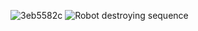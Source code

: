 ![3eb5582c](https://user-images.githubusercontent.com/75574527/115449152-26984300-a223-11eb-819a-121efd6f7a0b.png)
![Robot destroying sequence](https://user-images.githubusercontent.com/75574527/116202580-6a1f0f80-a743-11eb-8ddf-122bd2d32222.png)
